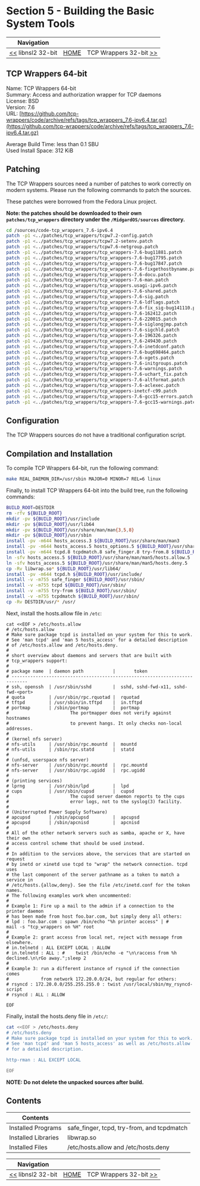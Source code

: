 # Section 5 - Building the Basic System Tools

| Navigation |||
| --- | --- | ---: |
| [<<](./libnsl232bit.md) libnsl2 32-bit | [HOME](../README.md) | TCP Wrappers 32-bit [>>](./tcp_wrappers32bit.md) |

## TCP Wrappers 64-bit

Name: TCP Wrappers 64-bit<br />
Summary: Access and authorization wrapper for TCP daemons<br />
License: BSD<br />
Version: 7.6<br />
URL: [https://github.com/tcp-wrappers/code/archive/refs/tags/tcp_wrappers_7.6-ipv6.4.tar.gz](https://github.com/tcp-wrappers/code/archive/refs/tags/tcp_wrappers_7.6-ipv6.4.tar.gz)<br />

Average Build Time: less than 0.1 SBU<br />
Used Install Space: 312 KiB<br />

## Patching

The TCP Wrappers sources need a number of patches to work correctly on modern systems. Please run the following commands to patch the sources.

These patches were borrowed from the Fedora Linux project.

**Note: the patches should be downloaded to their own `patches/tcp_wrappers` directory under the `/MidgardOS/sources` directory.**

```bash
cd /sources/code-tcp_wrappers_7.6-ipv6.4
patch -p1 <../patches/tcp_wrappers/tcpw7.2-config.patch
patch -p1 <../patches/tcp_wrappers/tcpw7.2-setenv.patch
patch -p1 <../patches/tcp_wrappers/tcpw7.6-netgroup.patch
patch -p1 <../patches/tcp_wrappers/tcp_wrappers-7.6-bug11881.patch
patch -p1 <../patches/tcp_wrappers/tcp_wrappers-7.6-bug17795.patch
patch -p1 <../patches/tcp_wrappers/tcp_wrappers-7.6-bug17847.patch
patch -p1 <../patches/tcp_wrappers/tcp_wrappers-7.6-fixgethostbyname.patch
patch -p1 <../patches/tcp_wrappers/tcp_wrappers-7.6-docu.patch
patch -p1 <../patches/tcp_wrappers/tcp_wrappers-7.6-man.patch
patch -p1 <../patches/tcp_wrappers/tcp_wrappers.usagi-ipv6.patch
patch -p1 <../patches/tcp_wrappers/tcp_wrappers-7.6-shared.patch
patch -p1 <../patches/tcp_wrappers/tcp_wrappers-7.6-sig.patch
patch -p1 <../patches/tcp_wrappers/tcp_wrappers-7.6-ldflags.patch
patch -p1 <../patches/tcp_wrappers/tcp_wrappers-7.6-fix_sig-bug141110.patch
patch -p1 <../patches/tcp_wrappers/tcp_wrappers-7.6-162412.patch
patch -p1 <../patches/tcp_wrappers/tcp_wrappers-7.6-220015.patch
patch -p1 <../patches/tcp_wrappers/tcp_wrappers-7.6-siglongjmp.patch
patch -p1 <../patches/tcp_wrappers/tcp_wrappers-7.6-sigchld.patch
patch -p1 <../patches/tcp_wrappers/tcp_wrappers-7.6-196326.patch
patch -p1 <../patches/tcp_wrappers/tcp_wrappers_7.6-249430.patch
patch -p1 <../patches/tcp_wrappers/tcp_wrappers-7.6-inetdconf.patch
patch -p1 <../patches/tcp_wrappers/tcp_wrappers-7.6-bug698464.patch
patch -p1 <../patches/tcp_wrappers/tcp_wrappers-7.6-xgets.patch
patch -p1 <../patches/tcp_wrappers/tcp_wrappers-7.6-initgroups.patch
patch -p1 <../patches/tcp_wrappers/tcp_wrappers-7.6-warnings.patch
patch -p1 <../patches/tcp_wrappers/tcp_wrappers-7.6-uchart_fix.patch
patch -p1 <../patches/tcp_wrappers/tcp_wrappers-7.6-altformat.patch
patch -p1 <../patches/tcp_wrappers/tcp_wrappers-7.6-aclexec.patch
patch -p1 <../patches/tcp_wrappers/tcp_wrappers-inetcf-c99.patch
patch -p1 <../patches/tcp_wrappers/tcp_wrappers-7.6-gcc15-errors.patch
patch -p1 <../patches/tcp_wrappers/tcp_wrappers-7.6-gcc15-warnings.patch
```

## Configuration

The TCP Wrappers sources do not have a traditional configuration script.

## Compilation and Installation

To compile TCP Wrappers 64-bit, run the following command:

```bash
make REAL_DAEMON_DIR=/usr/sbin MAJOR=0 MINOR=7 REL=6 linux
```

Finally, to install TCP Wrappers 64-bit into the build tree, run the following commands:

```bash
BUILD_ROOT=DESTDIR
rm -rfv ${BUILD_ROOT}
mkdir -pv ${BUILD_ROOT}/usr/include
mkdir -pv ${BUILD_ROOT}/usr/lib64
mkdir -pv ${BUILD_ROOT}/usr/share/man/man{3,5,8}
mkdir -pv ${BUILD_ROOT}/usr/sbin
install -pv -m644 hosts_access.3 ${BUILD_ROOT}/usr/share/man/man3
install -pv -m644 hosts_access.5 hosts_options.5 ${BUILD_ROOT}/usr/share/man/man5
install -pv -m644 tcpd.8 tcpdmatch.8 safe_finger.8 try-from.8 ${BUILD_ROOT}/usr/share/man/man8
ln -sfv hosts_access.5 ${BUILD_ROOT}/usr/share/man/man5/hosts.allow.5
ln -sfv hosts_access.5 ${BUILD_ROOT}/usr/share/man/man5/hosts.deny.5
cp -Rv libwrap.so* ${BUILD_ROOT}/usr/lib64/
install -pv -m644 tcpd.h ${BUILD_ROOT}/usr/include/
install -v -m755 safe_finger ${BUILD_ROOT}/usr/sbin/
install -v -m755 tcpd ${BUILD_ROOT}/usr/sbin/
install -v -m755 try-from ${BUILD_ROOT}/usr/sbin/
install -v -m755 tcpdmatch ${BUILD_ROOT}/usr/sbin/
cp -Rv DESTDIR/usr/* /usr/
```

Next, install the hosts.allow file in `/etc`:

```bash:
cat <<EOF > /etc/hosts.allow
# /etc/hosts.allow
# Make sure package tcpd is installed on your system for this to work.
# See 'man tcpd' and 'man 5 hosts_access' for a detailed description
# of /etc/hosts.allow and /etc/hosts.deny.
#
# short overview about daemons and servers that are built with
# tcp_wrappers support:
# 
# package name  | daemon path           |       token
# ----------------------------------------------------------------------------
# ssh, openssh  | /usr/sbin/sshd        |  sshd, sshd-fwd-x11, sshd-fwd-<port>
# quota         | /usr/sbin/rpc.rquotad |  rquotad
# tftpd         | /usr/sbin/in.tftpd    |  in.tftpd
# portmap       | /sbin/portmap         |  portmap
#                       The portmapper does not verify against hostnames
#                       to prevent hangs. It only checks non-local addresses.
# 
# (kernel nfs server)
# nfs-utils     | /usr/sbin/rpc.mountd  |  mountd
# nfs-utils     | /sbin/rpc.statd       |  statd
#
# (unfsd, userspace nfs server)
# nfs-server    | /usr/sbin/rpc.mountd  |  rpc.mountd
# nfs-server    | /usr/sbin/rpc.ugidd   |  rpc.ugidd
#
# (printing services)
# lprng         | /usr/sbin/lpd         |  lpd
# cups          | /usr/sbin/cupsd       |  cupsd
#                       The cupsd server daemon reports to the cups
#                       error logs, not to the syslog(3) facility.
#
# (Uniterrupted Power Supply Software)
# apcupsd       | /sbin/apcupsd         |  apcupsd
# apcupsd       | /sbin/apcnisd         |  apcnisd
# 
# All of the other network servers such as samba, apache or X, have their own
# access control scheme that should be used instead.
#
# In addition to the services above, the services that are started on request 
# by inetd or xinetd use tcpd to "wrap" the network connection. tcpd uses
# the last component of the server pathname as a token to match a service in
# /etc/hosts.{allow,deny}. See the file /etc/inetd.conf for the token names.
# The following examples work when uncommented:
#
# Example 1: Fire up a mail to the admin if a connection to the printer daemon
# has been made from host foo.bar.com, but simply deny all others:
# lpd : foo.bar.com : spawn /bin/echo "%h printer access" | #                               mail -s "tcp_wrappers on %H" root
# 
# Example 2: grant access from local net, reject with message from elsewhere.
# in.telnetd : ALL EXCEPT LOCAL : ALLOW
# in.telnetd : ALL : #    twist /bin/echo -e "\n\raccess from %h declined.\n\rGo away.";sleep 2
#
# Example 3: run a different instance of rsyncd if the connection comes 
#            from network 172.20.0.0/24, but regular for others:
# rsyncd : 172.20.0.0/255.255.255.0 : twist /usr/local/sbin/my_rsyncd-script
# rsyncd : ALL : ALLOW

EOF
```

Finally, install the hosts.deny file in `/etc/`:

```bash
cat <<EOF > /etc/hosts.deny
# /etc/hosts.deny
# Make sure package tcpd is installed on your system for this to work.
# See 'man tcpd' and 'man 5 hosts_access' as well as /etc/hosts.allow
# for a detailed description.

http-rman : ALL EXCEPT LOCAL

EOF
```

**NOTE: Do not delete the unpacked sources after build.**

## Contents

| Contents | |
| --- | --- |
| Installed Programs | safe_finger, tcpd, try-from, and tcpdmatch |
| Installed Libraries | libwrap.so |
| Installed Files | /etc/hosts.allow and /etc/hosts.deny |

| Navigation |||
| --- | --- | ---: |
| [<<](./libnsl232bit.md) libnsl2 32-bit | [HOME](../README.md) | TCP Wrappers 32-bit [>>](./tcp_wrappers32bit.md) |
